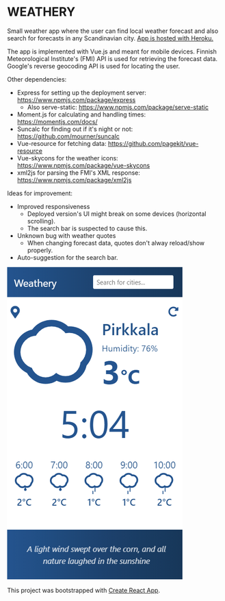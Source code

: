 # WEATHERY #

Small weather app where the user can find local weather forecast and also search for forecasts in any Scandinavian city.
[App is hosted with Heroku.](https://weathery-weather-app.herokuapp.com/)

The app is implemented with Vue.js and meant for mobile devices.
Finnish Meteorological Institute's (FMI) API is used for retrieving the forecast data.
Google's reverse geocoding API is used for locating the user.

Other dependencies:
* Express for setting up the deployment server: https://www.npmjs.com/package/express
    * Also serve-static: https://www.npmjs.com/package/serve-static
* Moment.js for calculating and handling times: https://momentjs.com/docs/
* Suncalc for finding out if it's night or not: https://github.com/mourner/suncalc
* Vue-resource for fetching data: https://github.com/pagekit/vue-resource
* Vue-skycons for the weather icons: https://www.npmjs.com/package/vue-skycons
* xml2js for parsing the FMI's XML response: https://www.npmjs.com/package/xml2js

Ideas for improvement:
* Improved responsiveness
    * Deployed version's UI might break on some devices (horizontal scrolling).
    * The search bar is suspected to cause this.
* Unknown bug with weather quotes 
    * When changing forecast data, quotes don't alway reload/show properly.
* Auto-suggestion for the search bar.

![app thumbnail](thumbnail.PNG)

This project was bootstrapped with [Create React App](https://github.com/facebookincubator/create-react-app).